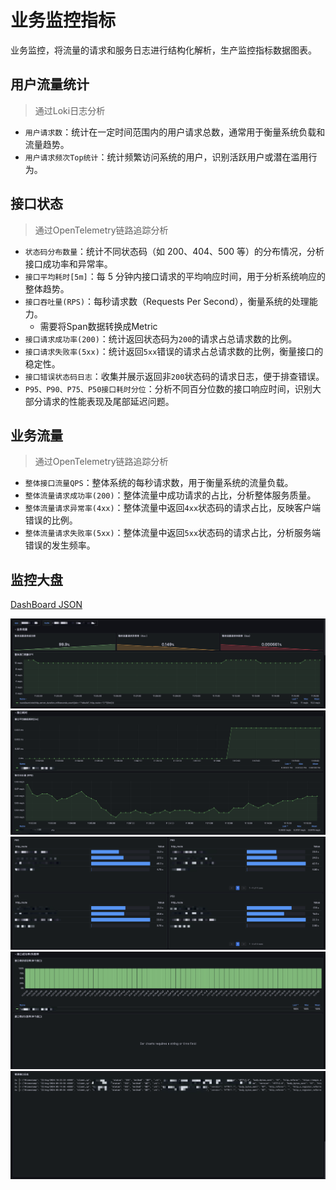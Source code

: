 # 业务监控指标
业务监控，将流量的请求和服务日志进行结构化解析，生产监控指标数据图表。

## 用户流量统计
> 通过Loki日志分析
- `用户请求数`：统计在一定时间范围内的用户请求总数，通常用于衡量系统负载和流量趋势。
- `用户请求频次Top统计`：统计频繁访问系统的用户，识别活跃用户或潜在滥用行为。

## 接口状态
> 通过OpenTelemetry链路追踪分析
- `状态码分布数量`：统计不同状态码（如 200、404、500 等）的分布情况，分析接口成功率和异常率。
- `接口平均耗时[5m]`：每 5 分钟内接口请求的平均响应时间，用于分析系统响应的整体趋势。
- `接口吞吐量(RPS)`：每秒请求数（Requests Per Second），衡量系统的处理能力。
  - 需要将Span数据转换成Metric
- `接口请求成功率(200)`：统计返回状态码为`200`的请求占总请求数的比例。
- `接口请求失败率(5xx)`：统计返回`5xx`错误的请求占总请求数的比例，衡量接口的稳定性。
- `接口错误状态码日志`：收集并展示返回非`200`状态码的请求日志，便于排查错误。
- `P95、P90、P75、P50接口耗时分位`：分析不同百分位数的接口响应时间，识别大部分请求的性能表现及尾部延迟问题。

## 业务流量
> 通过OpenTelemetry链路追踪分析
- `整体接口流量QPS`：整体系统的每秒请求数，用于衡量系统的流量负载。
- `整体流量请求成功率(200)`：整体流量中成功请求的占比，分析整体服务质量。
- `整体流量请求异常率(4xx)`：整体流量中返回`4xx`状态码的请求占比，反映客户端错误的比例。
- `整体流量请求失败率(5xx)`：整体流量中返回`5xx`状态码的请求占比，分析服务端错误的发生频率。

## 监控大盘
[DashBoard JSON](./dashboard.json)

![img.png](img/img.png)
![img_1.png](img/img_1.png)
![img_2.png](img/img_2.png)
![img_3.png](img/img_3.png)
![img_4.png](img/img_4.png)